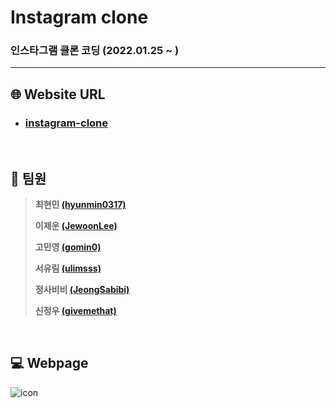 # Instagram clone

### 인스타그램 클론 코딩 (2022.01.25 ~ )

---

## :globe_with_meridians: Website URL

* ### [instagram-clone](http://54.180.8.17:8080/)

<br>

## :blue_book: 팀원 
> **최현민 [(hyunmin0317)](https://github.com/hyunmin0317)**
>
> **이제운 [(JewoonLee)](https://github.com/JewoonLee)**
>
> **고민영 [(gomin0)](https://github.com/gomin0)**
>
> **서유림 [(ulimsss)](https://github.com/ulimsss)**
>
> **정사비비 [(JeongSabibi)](https://github.com/JeongSabibi)** 
>
> **신정우 [(givemethat)](https://github.com/givemethat)**

<br>

## :computer: Webpage

<img src="https://github.com/hyunmin0317/instagram-clone/blob/main/spring-mvc/img/profile.png?raw=true" alt="icon" />